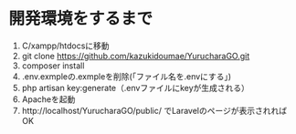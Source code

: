 # 開発環境をするまで

1. C/xampp/htdocsに移動
2. git clone https://github.com/kazukidoumae/YurucharaGO.git
3. composer install
4. .env.exmpleの.exmpleを削除(「ファイル名を.envにする」)
5. php artisan key:generate（.envファイルにkeyが生成される）
6. Apacheを起動
7. http://localhost/YurucharaGO/public/ でLaravelのページが表示されればOK
